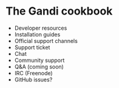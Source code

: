 The Gandi cookbook
============

- Developer resources
- Installation guides
- Official support channels
 - Support ticket
 - Chat
- Community support
 - Q&A (coming soon)
 - IRC (Freenode)
 - GitHub issues?

